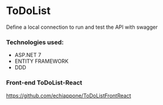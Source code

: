 # ToDoList

Define a local connection to run and test the API with swagger

### Technologies used:
* ASP.NET 7
* ENTITY FRAMEWORK
* DDD

### Front-end ToDoList-React
https://github.com/echiappone/ToDoListFrontReact
